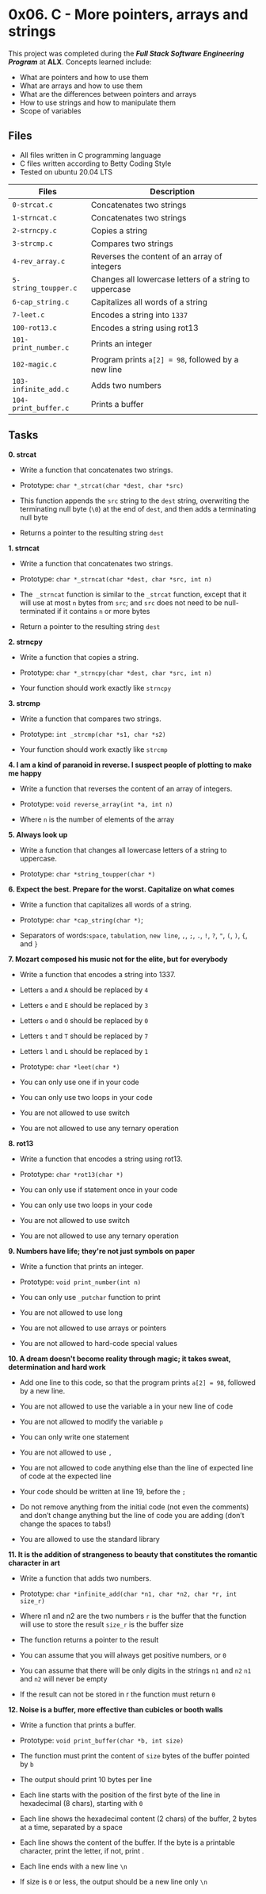 # 0x06. C - More pointers, arrays and strings

This project was completed during the ***Full Stack Software Engineering Program*** at **ALX**. Concepts learned include:
* What are pointers and how to use them
* What are arrays and how to use them
* What are the differences between pointers and arrays
* How to use strings and how to manipulate them
* Scope of variables

## Files
* All files written in C programming language
* C files written according to Betty Coding Style
* Tested on ubuntu 20.04 LTS

| Files | Description |
| -------- | ------- |
| `0-strcat.c` | Concatenates two strings |
| `1-strncat.c` | Concatenates two strings |
| `2-strncpy.c` | Copies a string |
| `3-strcmp.c` | Compares two strings |
| `4-rev_array.c` | Reverses the content of an array of integers |
| `5-string_toupper.c` | Changes all lowercase letters of a string to uppercase |
| `6-cap_string.c` | Capitalizes all words of a string |
| `7-leet.c` | Encodes a string into `1337` |
| `100-rot13.c` | Encodes a string using rot13 |
| `101-print_number.c` | Prints an integer |
| `102-magic.c` | Program prints `a[2] = 98`, followed by a new line |
| `103-infinite_add.c` | Adds two numbers |
| `104-print_buffer.c` | Prints a buffer |

## Tasks
**0. strcat**
* Write a function that concatenates two strings.

* Prototype: `char *_strcat(char *dest, char *src)`
* This function appends the `src` string to the `dest` string, overwriting the terminating null byte (`\0`) at the end of `dest`, and then adds a terminating null byte
* Returns a pointer to the resulting string `dest`

**1. strncat**
* Write a function that concatenates two strings.

* Prototype: `char *_strncat(char *dest, char *src, int n)`
* The` _strncat` function is similar to the `_strcat` function, except that
it will use at most `n` bytes from `src`; and
`src` does not need to be null-terminated if it contains `n` or more bytes
* Return a pointer to the resulting string `dest`

**2. strncpy**
* Write a function that copies a string.

* Prototype: `char *_strncpy(char *dest, char *src, int n)`
* Your function should work exactly like `strncpy`

**3. strcmp**
* Write a function that compares two strings.

* Prototype: `int _strcmp(char *s1, char *s2)`
* Your function should work exactly like `strcmp`

**4. I am a kind of paranoid in reverse. I suspect people of plotting to make me happy**
* Write a function that reverses the content of an array of integers.

* Prototype: `void reverse_array(int *a, int n)`
* Where `n` is the number of elements of the array

**5. Always look up**
* Write a function that changes all lowercase letters of a string to uppercase.

* Prototype: `char *string_toupper(char *)`

**6. Expect the best. Prepare for the worst. Capitalize on what comes**
* Write a function that capitalizes all words of a string.

* Prototype: `char *cap_string(char *)`;
* Separators of words:`space`, `tabulation`, `new line`, `,`, `;`, `.`, `!`, `?`, `"`, `(`, `)`, `{`, and `}`

**7. Mozart composed his music not for the elite, but for everybody**
* Write a function that encodes a string into 1337.

* Letters `a` and `A` should be replaced by `4`
* Letters `e` and `E` should be replaced by `3`
* Letters `o` and `O` should be replaced by `0`
* Letters `t` and `T` should be replaced by `7`
* Letters `l` and `L` should be replaced by `1`
* Prototype: `char *leet(char *)`
* You can only use one if in your code
* You can only use two loops in your code
* You are not allowed to use switch
* You are not allowed to use any ternary operation

**8. rot13**
* Write a function that encodes a string using rot13.

* Prototype: `char *rot13(char *)`
* You can only use if statement once in your code
* You can only use two loops in your code
* You are not allowed to use switch
* You are not allowed to use any ternary operation

**9. Numbers have life; they're not just symbols on paper**
* Write a function that prints an integer.

* Prototype: `void print_number(int n)`
* You can only use `_putchar` function to print
* You are not allowed to use long
* You are not allowed to use arrays or pointers
* You are not allowed to hard-code special values

**10. A dream doesn't become reality through magic; it takes sweat, determination and hard work**
* Add one line to this code, so that the program prints `a[2] = 98`, followed by a new line.

* You are not allowed to use the variable a in your new line of code
* You are not allowed to modify the variable `p`
* You can only write one statement
* You are not allowed to use `,`
* You are not allowed to code anything else than the line of expected line of code at the expected line
* Your code should be written at line 19, before the `;`
* Do not remove anything from the initial code (not even the comments)
and don’t change anything but the line of code you are adding (don’t change the spaces to tabs!)
* You are allowed to use the standard library

**11. It is the addition of strangeness to beauty that constitutes the romantic character in art**
* Write a function that adds two numbers.

* Prototype: `char *infinite_add(char *n1, char *n2, char *r, int size_r)`
* Where n1 and n2 are the two numbers
`r` is the buffer that the function will use to store the result
`size_r` is the buffer size
* The function returns a pointer to the result
* You can assume that you will always get positive numbers, or `0`
* You can assume that there will be only digits in the strings `n1` and `n2`
`n1` and `n2` will never be empty
* If the result can not be stored in r the function must return `0`

**12. Noise is a buffer, more effective than cubicles or booth walls**
* Write a function that prints a buffer.

* Prototype: `void print_buffer(char *b, int size)`
* The function must print the content of `size` bytes of the buffer pointed by `b`
* The output should print 10 bytes per line
* Each line starts with the position of the first byte of the line in hexadecimal (8 chars), starting with `0`
* Each line shows the hexadecimal content (2 chars) of the buffer, 2 bytes at a time, separated by a space
* Each line shows the content of the buffer. If the byte is a printable character, print the letter, if not, print .
* Each line ends with a new line `\n`
* If size is `0` or less, the output should be a new line only `\n`

